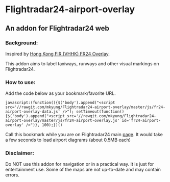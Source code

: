 # Flightradar24-airport-overlay
## An addon for Flightradar24 web

### Background:
Inspired by [Hong Kong FIR (VHHK) FR24 Overlay](https://github.com/microtony/fr24-overlay-vhhk).

This addon aims to label taxiways, runways and other visual markings on Flightradar24. 

### How to use:

Add the code below as your bookmark/favorite URL.

`javascript:(function(){$('body').append("<script src='//rawgit.com/mkyung/Flightradar24-airport-overlay/master/js/fr24-airport-overlay-data.js' />"); setTimeout(function(){$('body').append("<script src='//rawgit.com/mkyung/Flightradar24-airport-overlay/master/js/fr24-airport-overlay.js' id='fr24-airport-overlay' />")}, 100);})()`

Call this bookmark while you are on Flightradar24 main [page](http://www.flightradar24.com/). It would take a few seconds to load airport diagrams (about 0.5MB each)

### Disclaimer:

Do NOT use this addon for navigation or in a practical way. It is just for entertainment use. 
Some of the maps are not up-to-date and may contain errors.
